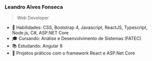 <!--
**leandroalveswork/leandroalveswork** is a ✨ _special_ ✨ repository because its `README.md` (this file) appears on your GitHub profile.

Here are some ideas to get you started:

- 🔭 I’m currently working on ...
- 🌱 I’m currently learning ...
- 👯 I’m looking to collaborate on ...
- 🤔 I’m looking for help with ...
- 💬 Ask me about ...
- 📫 How to reach me: ...
- 😄 Pronouns: ...
- ⚡ Fun fact: ...
-->

### Leandro Alves Fonseca
> Web Developer

- 🚀 Habilidades: CSS, Bootstrap 4, Javascript, ReactJS, Typescript, Node.js, C#, ASP.NET Core
- 🎓 Cursando: Análise e Desenvolvimento de Sistemas (FATEC)
- 📚 Estudando: Angular 8
- 🚀 Projetos práticos com o framework React e ASP.Net Core
